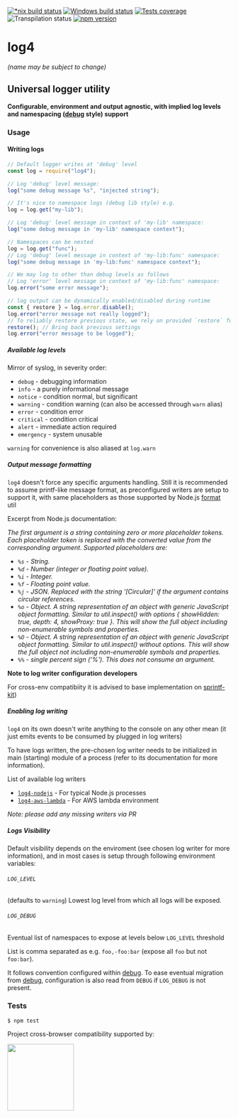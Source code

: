 [![*nix build status][nix-build-image]][nix-build-url]
[![Windows build status][win-build-image]][win-build-url]
[![Tests coverage][cov-image]][cov-url]
![Transpilation status][transpilation-image]
[![npm version][npm-image]][npm-url]

# log4

_(name may be subject to change)_

## Universal logger utility

**Configurable, environment and output agnostic, with implied log levels and namespacing ([debug](https://github.com/visionmedia/debug#debug) style) support**

### Usage

#### Writing logs

```javascript
// Default logger writes at 'debug' level
const log = require("log4");

// Log 'debug' level message:
log("some debug message %s", "injected string");

// It's nice to namespace logs (debug lib style) e.g.
log = log.get("my-lib");

// Log 'debug' level message in context of 'my-lib' namespace:
log("some debug message in 'my-lib' namespace context");

// Namespaces can be nested
log = log.get("func");
// Log 'debug' level message in context of 'my-lib:func' namespace:
log("some debug message in 'my-lib:func' namespace context");

// We may log to other than debug levels as follows
// Log 'error' level message in context of 'my-lib:func' namespace:
log.error("some error message");

// log output can be dynamically enabled/disabled during runtime
const { restore } = log.error.disable();
log.error("error message not really logged");
// To reliably restore previous state, we rely on provided `restore` function
restore(); // Bring back previous settings
log.error("error message to be logged");
```

##### Available log levels

Mirror of syslog, in severity order:

*   `debug` - debugging information
*   `info` - a purely informational message
*   `notice` - condition normal, but significant
*   `warning` - condition warning (can also be accessed through `warn` alias)
*   `error` - condition error
*   `critical` - condition critical
*   `alert` - immediate action required
*   `emergency` - system unusable

`warning` for convenience is also aliased at `log.warn`

##### Output message formatting

`log4` doesn't force any specific arguments handling. Still it is recommended to assume printf-like message
format, as preconfigured writers are setup to support it, with same placeholders as
those supported by Node.js [format](https://nodejs.org/api/util.html#util_util_format_format_args) util

Excerpt from Node.js documentation:

_The first argument is a string containing zero or more placeholder tokens. Each placeholder token is replaced with the converted value from the corresponding argument. Supported placeholders are:_

*   _`%s` - String._
*   _`%d` - Number (integer or floating point value)._
*   _`%i` - Integer._
*   _`%f` - Floating point value._
*   _`%j` - JSON. Replaced with the string '[Circular]' if the argument contains circular references._
*   _`%o` - Object. A string representation of an object with generic JavaScript object formatting. Similar to util.inspect() with options { showHidden: true, depth: 4, showProxy: true }. This will show the full object including non-enumerable symbols and properties._
*   _`%O` - Object. A string representation of an object with generic JavaScript object formatting. Similar to util.inspect() without options. This will show the full object not including non-enumerable symbols and properties._
*   _`%%` - single percent sign ('%'). This does not consume an argument._

**Note to log writer configuration developers**

For cross-env compatibiity it is advised to base implementation on [sprintf-kit](https://github.com/medikoo/sprintf-kit))

##### Enabling log writing

`log4` on its own doesn't write anything to the console on any other mean (it just emits events to be consumed by plugged in log writers)

To have logs written, the pre-chosen log writer needs to be initialized in main (starting) module of a process (refer to its documentation for more information).

List of available log writers

*   [`log4-nodejs`](https://github.com/medikoo/log4-nodejs) - For typical Node.js processes
*   [`log4-aws-lambda`](https://github.com/medikoo/log4-aws-lambda) - For AWS lambda environment

_Note: please add any missing writers via PR_

##### Logs Visibility

Default visibility depends on the enviroment (see chosen log writer for more information), and in most cases is setup through following environment variables:

###### `LOG_LEVEL`

(defaults to `warning`) Lowest log level from which all logs will be exposed.

###### `LOG_DEBUG`

Eventual list of namespaces to expose at levels below `LOG_LEVEL` threshold

List is comma separated as e.g. `foo,-foo:bar` (expose all `foo` but not `foo:bar`).

It follows convention configured within [debug](https://github.com/visionmedia/debug#windows-note). To ease eventual migration from [debug](https://github.com/visionmedia/debug), configuration is also read from `DEBUG` if `LOG_DEBUG` is not present.

### Tests

    $ npm test

Project cross-browser compatibility supported by:

<a href="https://browserstack.com"><img src="https://bstacksupport.zendesk.com/attachments/token/Pj5uf2x5GU9BvWErqAr51Jh2R/?name=browserstack-logo-600x315.png" height="150" /></a>

[nix-build-image]: https://semaphoreci.com/api/v1/medikoo-org/log4/branches/master/shields_badge.svg
[nix-build-url]: https://semaphoreci.com/medikoo-org/log4
[win-build-image]: https://ci.appveyor.com/api/projects/status/i77xe4unnscrkews?svg=true
[win-build-url]: https://ci.appveyor.com/project/medikoo/log4
[cov-image]: https://img.shields.io/codecov/c/github/medikoo/log4.svg
[cov-url]: https://codecov.io/gh/medikoo/log4
[transpilation-image]: https://img.shields.io/badge/transpilation-free-brightgreen.svg
[npm-image]: https://img.shields.io/npm/v/log4.svg
[npm-url]: https://www.npmjs.com/package/log4
